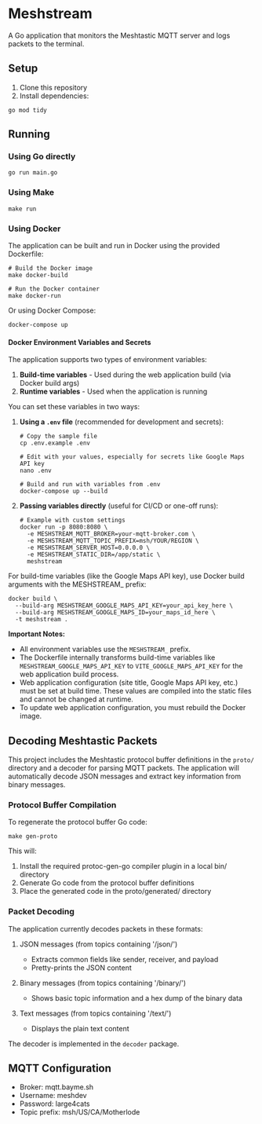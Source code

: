# Meshstream

A Go application that monitors the Meshtastic MQTT server and logs packets to the terminal.

## Setup

1. Clone this repository
2. Install dependencies:

```
go mod tidy
```

## Running

### Using Go directly

```
go run main.go
```

### Using Make

```
make run
```

### Using Docker

The application can be built and run in Docker using the provided Dockerfile:

```
# Build the Docker image
make docker-build

# Run the Docker container
make docker-run
```

Or using Docker Compose:

```
docker-compose up
```

#### Docker Environment Variables and Secrets

The application supports two types of environment variables:

1. **Build-time variables** - Used during the web application build (via Docker build args)
2. **Runtime variables** - Used when the application is running

You can set these variables in two ways:

1. **Using a `.env` file** (recommended for development and secrets):

   ```
   # Copy the sample file
   cp .env.example .env
   
   # Edit with your values, especially for secrets like Google Maps API key
   nano .env
   
   # Build and run with variables from .env
   docker-compose up --build
   ```

2. **Passing variables directly** (useful for CI/CD or one-off runs):

   ```
   # Example with custom settings
   docker run -p 8080:8080 \
     -e MESHSTREAM_MQTT_BROKER=your-mqtt-broker.com \
     -e MESHSTREAM_MQTT_TOPIC_PREFIX=msh/YOUR/REGION \
     -e MESHSTREAM_SERVER_HOST=0.0.0.0 \
     -e MESHSTREAM_STATIC_DIR=/app/static \
     meshstream
   ```

For build-time variables (like the Google Maps API key), use Docker build arguments with the MESHSTREAM_ prefix:

```
docker build \
  --build-arg MESHSTREAM_GOOGLE_MAPS_API_KEY=your_api_key_here \
  --build-arg MESHSTREAM_GOOGLE_MAPS_ID=your_maps_id_here \
  -t meshstream .
```

**Important Notes:**
- All environment variables use the `MESHSTREAM_` prefix. 
- The Dockerfile internally transforms build-time variables like `MESHSTREAM_GOOGLE_MAPS_API_KEY` to `VITE_GOOGLE_MAPS_API_KEY` for the web application build process.
- Web application configuration (site title, Google Maps API key, etc.) must be set at build time. These values are compiled into the static files and cannot be changed at runtime.
- To update web application configuration, you must rebuild the Docker image.

## Decoding Meshtastic Packets

This project includes the Meshtastic protocol buffer definitions in the `proto/` directory and a decoder for parsing MQTT packets. The application will automatically decode JSON messages and extract key information from binary messages.

### Protocol Buffer Compilation

To regenerate the protocol buffer Go code:

```
make gen-proto
```

This will:
1. Install the required protoc-gen-go compiler plugin in a local bin/ directory
2. Generate Go code from the protocol buffer definitions
3. Place the generated code in the proto/generated/ directory

### Packet Decoding

The application currently decodes packets in these formats:

1. JSON messages (from topics containing '/json/')
   - Extracts common fields like sender, receiver, and payload
   - Pretty-prints the JSON content

2. Binary messages (from topics containing '/binary/')
   - Shows basic topic information and a hex dump of the binary data

3. Text messages (from topics containing '/text/')
   - Displays the plain text content

The decoder is implemented in the `decoder` package.

## MQTT Configuration

- Broker: mqtt.bayme.sh
- Username: meshdev
- Password: large4cats
- Topic prefix: msh/US/CA/Motherlode